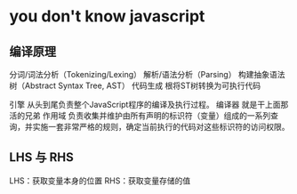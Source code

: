 # you don't know javascript

## 编译原理

分词/词法分析（Tokenizing/Lexing）
解析/语法分析（Parsing）
  构建抽象语法树（Abstract Syntax Tree, AST）
代码生成
  根将ST树转换为可执行代码

引擎
  从头到尾负责整个JavaScript程序的编译及执行过程。
编译器
  就是干上面那活的兄弟
作用域
  负责收集并维护由所有声明的标识符（变量）组成的一系列查询，并实施一套非常严格的规则，确定当前执行的代码对这些标识符的访问权限。

## LHS 与 RHS

LHS：获取变量本身的位置
RHS：获取变量存储的值
